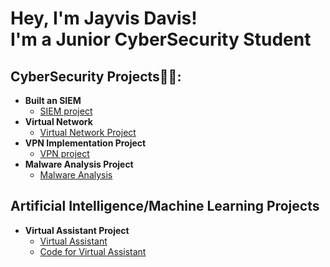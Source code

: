 <h1>Hey, I'm Jayvis Davis! <br/><a >I'm a Junior CyberSecurity Student</a> 
<h2> CyberSecurity Projects👨‍💻:</h2>

- <b>Built an SIEM</b>
  - [SIEM project](https://github.com/Jaygreat007/Built-an-SIEM-)
- <b>Virtual Network</b>
  - [Virtual Network Project](https://github.com/Jaygreat007/Virtual-Network-project/blob/main/README.md) <b><i></b></i>
- <b>VPN Implementation Project</b>
  - [VPN project](https://github.com/Jaygreat007/VPN-project/blob/main/README.md)
- <b>Malware Analysis Project</b>
  - [Malware Analysis](https://github.com/Jaygreat007/Malware-Analysis-lab/blob/main/README.md)

<h2>Artificial Intelligence/Machine Learning Projects</h2>






- <b>Virtual Assistant Project </b>
  - [Virtual Assistant](https://github.com/Jaygreat007/Virtual-Assistant-Project/blob/main/README.md)
  - [Code for Virtual Assistant](https://github.com/Jaygreat007/Main.Py/blob/main/main3.py)

 
